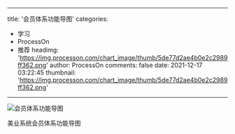 
---
title: '会员体系功能导图'
categories: 
 - 学习
 - ProcessOn
 - 推荐
headimg: 'https://img.processon.com/chart_image/thumb/5de77d2ae4b0e2c2989ff362.png'
author: ProcessOn
comments: false
date: 2021-12-17 03:22:45
thumbnail: 'https://img.processon.com/chart_image/thumb/5de77d2ae4b0e2c2989ff362.png'
---

<div>   
<img class="thumb" alt="会员体系功能导图" src="https://img.processon.com/chart_image/thumb/5de77d2ae4b0e2c2989ff362.png" referrerpolicy="no-referrer">
<p>美业系统会员体系功能导图</p>  
</div>
            